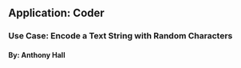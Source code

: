 ## Application: Coder
### Use Case: Encode a Text String with Random Characters
#### By: Anthony Hall
